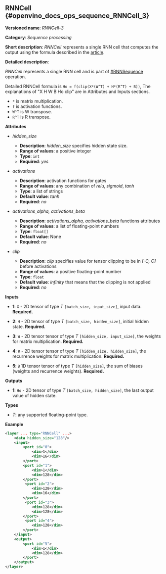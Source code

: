 ## RNNCell <a name="RNNCell"></a> {#openvino_docs_ops_sequence_RNNCell_3}

**Versioned name**: *RNNCell-3*

**Category**: *Sequence processing*

**Short description**: *RNNCell* represents a single RNN cell that computes the output using the formula described in the [article](https://hackernoon.com/understanding-architecture-of-lstm-cell-from-scratch-with-code-8da40f0b71f4).

**Detailed description**:

*RNNCell* represents a single RNN cell and is part of  <a href="#RNNSequence">#RNNSequence</a> operation.

Detailed RNNCell formula is `Ho = f(clip(X*(W^T) + H*(R^T) + B))`, The explanations of "X H W B Ho clip" are in Attributes and Inputs sections.

  * `*` is matrix multiplication.
  * `f` is activation functions.
  * `W^T` is W transpose.
  * `R^T` is R transpose.

**Attributes**

* *hidden_size*

  * **Description**: *hidden_size* specifies hidden state size.
  * **Range of values**: a positive integer
  * **Type**: `int`
  * **Required**: *yes*

* *activations*

  * **Description**: activation functions for gates
  * **Range of values**: any combination of *relu*, *sigmoid*, *tanh*
  * **Type**: a list of strings
  * **Default value**: *tanh*
  * **Required**: *no*

* *activations_alpha, activations_beta*

  * **Description**: *activations_alpha, activations_beta* functions attributes
  * **Range of values**: a list of floating-point numbers
  * **Type**: `float[]`
  * **Default value**: None
  * **Required**: *no*

* *clip*

  * **Description**: *clip* specifies value for tensor clipping to be in *[-C, C]* before activations
  * **Range of values**: a positive floating-point number
  * **Type**: `float`
  * **Default value**: *infinity* that means that the clipping is not applied
  * **Required**: *no*

**Inputs**

* **1**: `X` - 2D tensor of type *T* `[batch_size, input_size]`, input data. **Required.**

* **2**: `H` - 2D tensor of type *T* `[batch_size, hidden_size]`, initial hidden state. **Required.**

* **3**: `W` - 2D tensor tensor of type *T* `[hidden_size, input_size]`, the weights for matrix multiplication. **Required.**

* **4**: `R` - 2D tensor tensor of type *T* `[hidden_size, hidden_size]`, the recurrence weights for matrix multiplication. **Required.**

* **5**: `B` 1D tensor tensor of type *T* `[hidden_size]`, the sum of biases (weights and recurrence weights). **Required.**

**Outputs**

* **1**: `Ho` - 2D tensor of type *T* `[batch_size, hidden_size]`, the last output value of hidden state.

**Types**

* *T*: any supported floating-point type.

**Example**
```xml
<layer ... type="RNNCell" ...>
    <data hidden_size="128"/>
    <input>
        <port id="0">
            <dim>1</dim>
            <dim>16</dim>
        </port>
        <port id="1">
            <dim>1</dim>
            <dim>128</dim>
        </port>
         <port id="2">
            <dim>128</dim>
            <dim>16</dim>
        </port>
         <port id="3">
            <dim>128</dim>
            <dim>128</dim>
        </port>
         <port id="4">
            <dim>128</dim>
        </port>
    </input>
    <output>
        <port id="5">
            <dim>1</dim>
            <dim>128</dim>
        </port>
    </output>
</layer>
```
